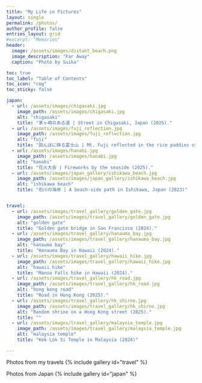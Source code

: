 ```yaml
---
title: "My Life in Pictures"
layout: single
permalink: /photos/
author_profile: false
entries_layout: grid
#excerpt: "Memories"
header:
  image: /assets/images/distant_beach.png
  image_description: "Far Away"
  caption: "Photo by Suika"

toc: true
toc_label: "Table of Contents"
toc_icon: "cog"
toc_sticky: false

japan:
  - url: /assets/images/chigasaki.jpg
    image_path: /assets/images/chigasaki.jpg
    alt: "chigasaki"
    title: "茅ヶ崎のある道 | Street in Chigasaki, Japan (2025)."
  - url: /assets/images/fuji_reflection.jpg
    image_path: /assets/images/fuji_reflection.jpg
    alt: "fuji"
    title: "田んぼに映る富士山 | Mt. Fuji reflected in the rice paddies of rural Japan (2025)."
  - url: /assets/images/hanabi.jpg
    image_path: /assets/images/hanabi.jpg
    alt: "hanabi"
    title: "花火大会 | Fireworks by the seaside (2025)."
  - url: /assets/images/japan_gallery/ishikawa_beach.jpg
    image_path: /assets/images/japan_gallery/ishikawa_beach.jpg
    alt: "ishikawa beach"
    title: "石川の海岸 | A beach-side path in Ishikawa, Japan (2023)"


travel:
  - url: /assets/images/travel_gallery/golden_gate.jpg
    image_path: /assets/images/travel_gallery/golden_gate.jpg
    alt: "golden gate"
    title: "Golden gate bridge in San Francisco (2024)."
  - url: /assets/images/travel_gallery/hanauma_bay.jpg
    image_path: /assets/images/travel_gallery/hanauma_bay.jpg
    alt: "hanauma bay"
    title: "Hanauma Bay in Hawaii (2024)."
  - url: /assets/images/travel_gallery/hawaii_hike.jpg
    image_path: /assets/images/travel_gallery/hawaii_hike.jpg
    alt: "hawaii hike"
    title: "Manoa Falls hike in Hawaii (2024)."
  - url: /assets/images/travel_gallery/hk_road.jpg
    image_path: /assets/images/travel_gallery/hk_road.jpg
    alt: "hong kong road"
    title: "Road in Hong Kong (2025)."
  - url: /assets/images/travel_gallery/hk_shirne.jpg
    image_path: /assets/images/travel_gallery/hk_shirne.jpg
    alt: "Random shrine on a Hong Kong street (2025)."
    title: ""
  - url: /assets/images/travel_gallery/malaysia_temple.jpg
    image_path: /assets/images/travel_gallery/malaysia_temple.jpg
    alt: "malaysia temple"
    title: "Kek Lok Si Temple in Malaysia (2024)"

---
```


Photos from my travels
{% include gallery id="travel" %}

Photos from Japan
{% include gallery id="japan" %}

